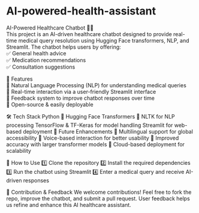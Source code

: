 # AI-powered-health-assistant
AI-Powered Healthcare Chatbot 🤖💊
<br>
This project is an AI-driven healthcare chatbot designed to provide real-time medical query resolution using Hugging Face transformers, NLP, and Streamlit. The chatbot helps users by offering:
<br>
✅ General health advice
<br>
✅ Medication recommendations
<br>
✅ Consultation suggestions
<br>

🚀 Features
<br>
🔹 Natural Language Processing (NLP) for understanding medical queries<br>
🔹 Real-time interaction via a user-friendly Streamlit interface<br>
🔹 Feedback system to improve chatbot responses over time<br>
🔹 Open-source & easily deployable<br>

🛠️ Tech Stack
Python 🐍
Hugging Face Transformers 🤗
NLTK for NLP processing
TensorFlow & TF-Keras for model handling
Streamlit for web-based deployment
📌 Future Enhancements
🔸 Multilingual support for global accessibility
🔸 Voice-based interaction for better usability
🔸 Improved accuracy with larger transformer models
🔸 Cloud-based deployment for scalability

📂 How to Use
1️⃣ Clone the repository
2️⃣ Install the required dependencies
3️⃣ Run the chatbot using Streamlit
4️⃣ Enter a medical query and receive AI-driven responses

📌 Contribution & Feedback
We welcome contributions! Feel free to fork the repo, improve the chatbot, and submit a pull request. User feedback helps us refine and enhance this AI healthcare assistant.
